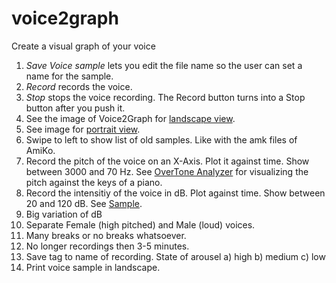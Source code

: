 # voice2graph
Create a visual graph of your voice
1. _Save Voice sample_ lets you edit the file name so the user can set a name for the sample.
2. _Record_ records the voice.
3. _Stop_ stops the voice recording. The Record button turns into a Stop button after you push it.
4. See the image of Voice2Graph for [landscape view](https://github.com/zdavatz/voice2graph/blob/master/images/landscape.png).
5. See image for [portrait view](https://github.com/zdavatz/voice2graph/blob/master/images/portrait.png).
6. Swipe to left to show list of old samples. Like with the amk files of AmiKo.
7. Record the pitch of the voice on an X-Axis. Plot it against time. Show between 3000 and 70 Hz. See [OverTone Analyzer](http://www.sygyt.com/de/download-mac/) for visualizing the pitch against the keys of a piano.
8. Record the intensitiy of the voice in dB. Plot against time. Show between 20 and 120 dB. See [Sample](https://itunes.apple.com/us/app/db-meter-noise-measure/id1136677469?mt=8).
9. Big variation of dB
10. Separate Female (high pitched) and Male (loud) voices.
11. Many breaks or no breaks whatsoever.
12. No longer recordings then 3-5 minutes.
13. Save tag to name of recording. State of arousel a) high b) medium c) low
14. Print voice sample in landscape.

